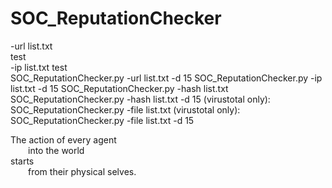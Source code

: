 # SOC_ReputationChecker

-url list.txt <br />              test  
-ip list.txt               test  
SOC_ReputationChecker.py -url list.txt -d 15
SOC_ReputationChecker.py -ip list.txt -d 15
SOC_ReputationChecker.py -hash list.txt
SOC_ReputationChecker.py -hash list.txt -d 15
(virustotal only): SOC_ReputationChecker.py -file list.txt
(virustotal only): SOC_ReputationChecker.py -file list.txt -d 15

The action of every agent <br />
  into the world <br />
starts <br />
  from their physical selves. <br />